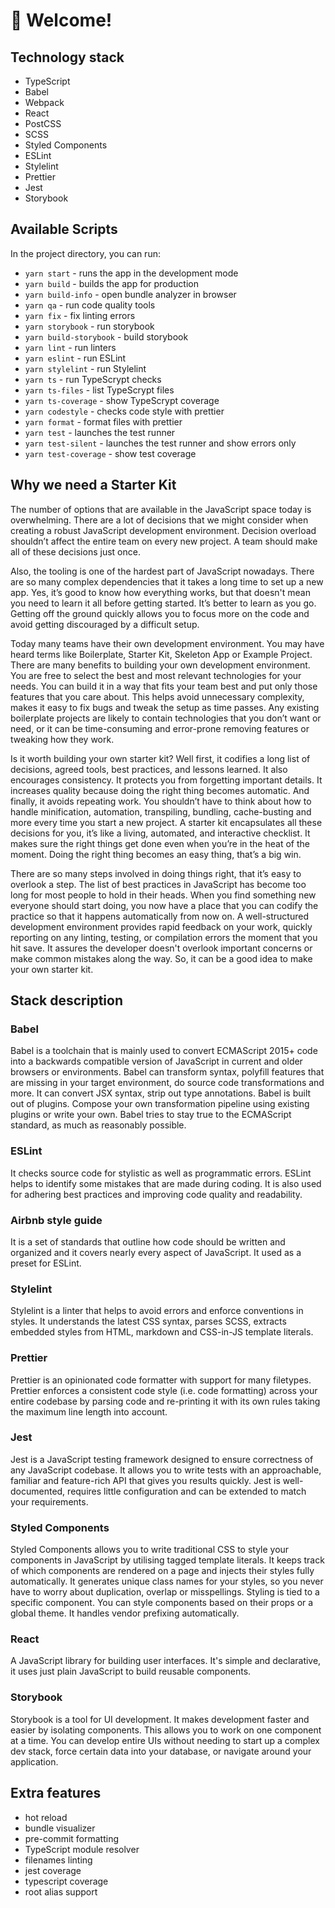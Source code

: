 # 🚀 Welcome!

## Technology stack

- TypeScript
- Babel
- Webpack
- React
- PostCSS
- SCSS
- Styled Components
- ESLint
- Stylelint
- Prettier
- Jest
- Storybook

## Available Scripts

In the project directory, you can run:

- `yarn start` - runs the app in the development mode
- `yarn build` - builds the app for production
- `yarn build-info` - open bundle analyzer in browser
- `yarn qa` - run code quality tools
- `yarn fix` - fix linting errors
- `yarn storybook` - run storybook
- `yarn build-storybook` - build storybook
- `yarn lint` - run linters
- `yarn eslint` - run ESLint
- `yarn stylelint` - run Stylelint
- `yarn ts` - run TypeScrypt checks
- `yarn ts-files` - list TypeScrypt files
- `yarn ts-coverage` - show TypeScrypt coverage
- `yarn codestyle` - checks code style with prettier
- `yarn format` - format files with prettier
- `yarn test` - launches the test runner
- `yarn test-silent` - launches the test runner and show errors only
- `yarn test-coverage` - show test coverage

## Why we need a Starter Kit

The number of options that are available in the JavaScript space today is
overwhelming. There are a lot of decisions that we might consider when creating
a robust JavaScript development environment. Decision overload shouldn’t affect
the entire team on every new project. A team should make all of these decisions
just once.

Also, the tooling is one of the hardest part of JavaScript nowadays. There are
so many complex dependencies that it takes a long time to set up a new app. Yes,
it’s good to know how everything works, but that doesn't mean you need to learn
it all before getting started. It’s better to learn as you go. Getting off the
ground quickly allows you to focus more on the code and avoid getting
discouraged by a difficult setup.

Today many teams have their own development environment. You may have heard
terms like Boilerplate, Starter Kit, Skeleton App or Example Project. There are
many benefits to building your own development environment. You are free to
select the best and most relevant technologies for your needs. You can build it
in a way that fits your team best and put only those features that you care
about. This helps avoid unnecessary complexity, makes it easy to fix bugs and
tweak the setup as time passes. Any existing boilerplate projects are likely to
contain technologies that you don’t want or need, or it can be time-consuming
and error-prone removing features or tweaking how they work.

Is it worth building your own starter kit? Well first, it codifies a long list
of decisions, agreed tools, best practices, and lessons learned. It also
encourages consistency. It protects you from forgetting important details. It
increases quality because doing the right thing becomes automatic. And finally,
it avoids repeating work. You shouldn’t have to think about how to handle
minification, automation, transpiling, bundling, cache-busting and more every
time you start a new project. A starter kit encapsulates all these decisions for
you, it’s like a living, automated, and interactive checklist. It makes sure the
right things get done even when you’re in the heat of the moment. Doing the
right thing becomes an easy thing, that’s a big win.

There are so many steps involved in doing things right, that it’s easy to
overlook a step. The list of best practices in JavaScript has become too long
for most people to hold in their heads. When you find something new everyone
should start doing, you now have a place that you can codify the practice so
that it happens automatically from now on. A well-structured development
environment provides rapid feedback on your work, quickly reporting on any
linting, testing, or compilation errors the moment that you hit save. It assures
the developer doesn't overlook important concerns or make common mistakes along
the way. So, it can be a good idea to make your own starter kit.

## Stack description

### Babel

Babel is a toolchain that is mainly used to convert ECMAScript 2015+ code into a
backwards compatible version of JavaScript in current and older browsers or
environments. Babel can transform syntax, polyfill features that are missing in
your target environment, do source code transformations and more. It can convert
JSX syntax, strip out type annotations. Babel is built out of plugins. Compose
your own transformation pipeline using existing plugins or write your own. Babel
tries to stay true to the ECMAScript standard, as much as reasonably possible.

### ESLint

It checks source code for stylistic as well as programmatic errors. ESLint helps
to identify some mistakes that are made during coding. It is also used for
adhering best practices and improving code quality and readability.

### Airbnb style guide

It is a set of standards that outline how code should be written and organized
and it covers nearly every aspect of JavaScript. It used as a preset for ESLint.

### Stylelint

Stylelint is a linter that helps to avoid errors and enforce conventions in
styles. It understands the latest CSS syntax, parses SCSS, extracts embedded
styles from HTML, markdown and CSS-in-JS template literals.

### Prettier

Prettier is an opinionated code formatter with support for many filetypes.
Prettier enforces a consistent code style (i.e. code formatting) across your
entire codebase by parsing code and re-printing it with its own rules taking the
maximum line length into account.

### Jest

Jest is a JavaScript testing framework designed to ensure correctness of any
JavaScript codebase. It allows you to write tests with an approachable, familiar
and feature-rich API that gives you results quickly. Jest is well-documented,
requires little configuration and can be extended to match your requirements.

### Styled Components

Styled Components allows you to write traditional CSS to style your components
in JavaScript by utilising tagged template literals. It keeps track of which
components are rendered on a page and injects their styles fully automatically.
It generates unique class names for your styles, so you never have to worry
about duplication, overlap or misspellings. Styling is tied to a specific
component. You can style components based on their props or a global theme. It
handles vendor prefixing automatically.

### React

A JavaScript library for building user interfaces. It's simple and declarative,
it uses just plain JavaScript to build reusable components.

### Storybook

Storybook is a tool for UI development. It makes development faster and easier
by isolating components. This allows you to work on one component at a time. You
can develop entire UIs without needing to start up a complex dev stack, force
certain data into your database, or navigate around your application.

## Extra features

- hot reload
- bundle visualizer
- pre-commit formatting
- TypeScript module resolver
- filenames linting
- jest coverage
- typescript coverage
- root alias support
